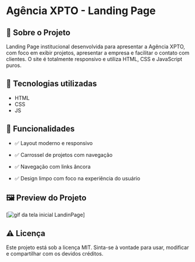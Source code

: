 # Agência XPTO - Landing Page

## 🧾 Sobre o Projeto
Landing Page institucional desenvolvida para apresentar a Agência XPTO, com foco em exibir projetos, apresentar a empresa e facilitar o contato com clientes. O site é totalmente responsivo e utiliza HTML, CSS e JavaScript puros.

## 🚀 Tecnologias utilizadas

- HTML
- CSS
- JS

## 🎯 Funcionalidades

- ✅ Layout moderno e responsivo

- ✅ Carrossel de projetos com navegação

- ✅ Navegação com links âncora

- ✅ Design limpo com foco na experiência do usuário

## 🖼️ Preview do Projeto

[<img src="./LandindPage.gif" alt="gif da tela inicial LandinPage">]


## ⚠️ Licença
Este projeto está sob a licença MIT.
Sinta-se à vontade para usar, modificar e compartilhar com os devidos créditos.


